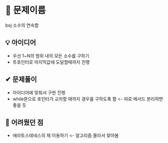 # 🔎 문제이름

boj 소수의 연속합

## 💡 아이디어

- 우선 1~N의 범위 내의 모든 소수를 구하기
- 투포인터로 마지막값에 도달할때까지 진행

## ✔ 문제풀이

- 아이디어에 맞춰서 구현 진행
- while문으로 포인터가 교차할 때까지 경우를 구하도록 함 <- 따로 메서드 분리하면 좋을 듯

## 🤕 어려웠던 점

- 에라토스테네스의 체 이용하기 <- 알고리즘 몰라서 찾아봄
